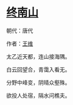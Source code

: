 # [终南山](http://so.gushiwen.org/view_5642.aspx)

朝代：唐代

作者：[王维](http://so.gushiwen.org/author_515.aspx)

太乙近天都，连山接海隅。

白云回望合，青霭入看无。

分野中峰变，阴晴众壑殊。

欲投人处宿，隔水问樵夫。

